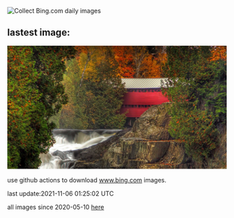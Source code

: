 ![Collect Bing.com daily images](https://github.com/counter2015/bing-daily-images/workflows/Collect%20Bing.com%20daily%20images/badge.svg)
## lastest image:
![](images/PontRouge.jpg)

use github actions to download www.bing.com images.

last update:2021-11-06 01:25:02 UTC

all images since 2020-05-10 [here](https://github.com/counter2015/bing-daily-images/tree/master/images) 
